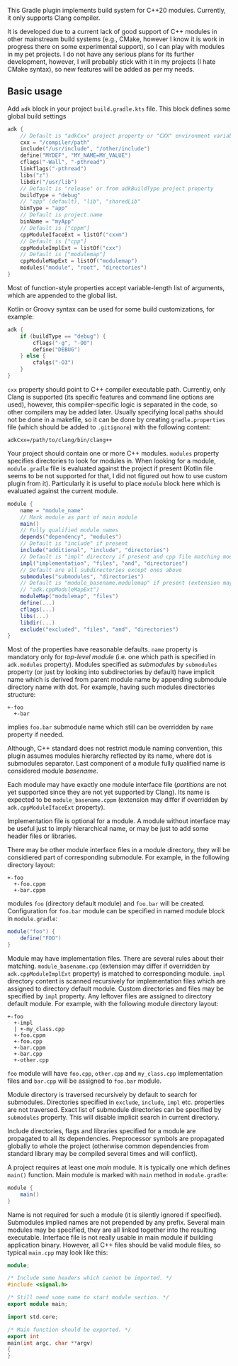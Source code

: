 This Gradle plugin implements build system for C++20 modules. Currently, it only supports Clang 
compiler.

It is developed due to a current lack of good support of C++ modules in other mainstream build 
systems (e.g., CMake, however I know it is work in progress there on some experimental support), so 
I can play with modules in my pet projects. I do not have any serious plans for its further 
development, however, I will probably stick with it in my projects (I hate CMake syntax), so new 
features will be added as per my needs.

## Basic usage

Add `adk` block in your project `build.gradle.kts` file. This block defines some global build 
settings
```kotlin
adk {
    // Default is "adkCxx" project property or "CXX" environment variable value
    cxx = "/compiler/path"
    include("/usr/include", "/other/include")
    define("MYDEF", "MY_NAME=MY_VALUE")
    cflags("-Wall", "-pthread")
    linkflags("-pthread")
    libs("z")
    libdir("/usr/lib")
    // Default is "release" or from adkBuildType project property
    buildType = "debug"
    // "app" (default), "lib", "sharedLib"
    binType = "app"
    // Default is project.name
    binName = "myApp"
    // Default is ["cppm"]
    cppModuleIfaceExt = listOf("cxxm")
    // Default is ["cpp"]
    cppModuleImplExt = listOf("cxx")
    // Default is ["modulemap"]
    cppModuleMapExt = listOf("modulemap")
    modules("module", "root", "directories")
}
```
Most of function-style properties accept variable-length list of arguments, which are appended to
the global list.

Kotlin or Groovy syntax can be used for some build customizations, for example:
```kotlin
adk {
    if (buildType == "debug") {
        cflags("-g", "-O0")
        define("DEBUG")
    } else {
        cfalgs("-O3")
    }
}
```

`cxx` property should point to C++ compiler executable path. Currently, only Clang is supported (its
specific features and command line options are used), however, this compiler-specific logic is 
separated in the code, so other compilers may be added later. Usually specifying local paths should
not be done in a makefile, so it can be done by creating `gradle.properties` file (which should be
added to `.gitignore`) with the following content:
```
adkCxx=/path/to/clang/bin/clang++
```

Your project should contain one or more C++ modules. `modules` property specifies directories to 
look for modules in. When looking for a module, `module.gradle` file is evaluated against the 
project if present (Kotlin file seems to be not supported for that, I did not figured out how to use 
custom plugin from it). Particularly it is useful to place `module` block here which is evaluated 
against the current module.
```groovy
module {
    name = "module_name"
    // Mark module as part of main module
    main()
    // Fully qualified module names
    depends("dependency", "modules")
    // Default is "include" if present
    include("additional", "include", "directories")
    // Default is "impl" directory if present and cpp file matching module basename
    impl("implementation", "files", "and", "directories")
    // Default are all subdirectories except ones above
    submodules("submodules", "directories")
    // Default is "module_basename.modulemap" if present (extension may differ, depends on 
    // "adk.cppModuleMapExt")
    moduleMap("modulemap", "files")
    define(...)
    cflags(...)
    libs(...)
    libdir(...)
    exclude("excluded", "files", "and", "directories")
}
```
Most of the properties have reasonable defaults. `name` property is mandatory only for _top-level
module_ (i.e. one which path is specified in `adk.modules` property). Modules specified as _submodules_
by `submodules` property (or just by looking into subdirectories by default) have implicit name 
which is derived from parent module name by appending submodule directory name with dot. For example,
having such modules directories structure:
```
+-foo
  +-bar
```
implies `foo.bar` submodule name which still can be overridden by `name` property if needed.

Although, C++ standard does not restrict module naming convention, this plugin assumes modules
hierarchy reflected by its name, where dot is submodules separator. Last component of a module fully
qualified name is considered module _basename_.

Each module may have exactly one module interface file (_partitions_ are not yet supported since they
are not yet supported by Clang). Its name is expected to be `module_basename.cppm` (extension may
differ if overridden by `adk.cppModuleIfaceExt` property).

Implementation file is optional for a module. A module without interface may be useful just to imply
hierarchical name, or may be just to add some header files or libraries.

There may be other module interface files in a module directory, they will be considiered part of
corresponding submodule. For example, in the following directory layout:
```
+-foo
  +-foo.cppm
  +-bar.cppm
```
modules `foo` (directory default module) and `foo.bar` will be created. Configuration for `foo.bar` 
module can be specified in named module block in `module.gradle`:
```groovy
module("foo") {
    define("FOO")
}
```

Module may have implementation files. There are several rules about their matching. 
`module_basename.cpp` (extension may differ if overridden by `adk.cppModuleImplExt` property) is
matched to corresponding module. `impl` directory content is scanned recursively for implementation
files which are assigned to directory default module. Custom directories and files may be specified
by `impl` property. Any leftover files are assigned to directory default module. For example, with
the following module directory layout:
```
+-foo
  +-impl
  | +-my_class.cpp
  +-foo.cppm
  +-foo.cpp
  +-bar.cppm
  +-bar.cpp
  +-other.cpp
```
`foo` module will have `foo.cpp`, `other.cpp` and `my_class.cpp` implementation files and `bar.cpp`
will be assigned to `foo.bar` module.

Module directory is traversed recursively by default to search for submodules. Directories specified
in `exclude`, `include`, `impl` etc. properties are not traversed. Exact list of submodule 
directories can be specified by `submodules` property. This will disable implicit search in current
directory.

Include directories, flags and libraries specified for a module are propagated to all its 
dependencies. Preprocessor symbols are propagated globally to whole the project (otherwise common
dependencies from standard library may be compiled several times and will conflict).

A project requires at least one _main_ module. It is typically one which defines `main()` function.
Main module is marked with `main` method in `module.gradle`:
```groovy
module {
    main()
}
```
Name is not required for such a module (it is silently ignored if specified). Submodules implied 
names are not prepended by any prefix. Several main modules may be specified, they are all linked
together into the resulting executable. Interface file is not really usable in main module if 
building application binary. However, all C++ files should be valid module files, so typical
`main.cpp` may look like this:
```cpp
module;

/* Include some headers which cannot be imported. */
#include <signal.h>

/* Still need some name to start module section. */
export module main;

import std.core;

/* Main function should be exported. */
export int
main(int argc, char **argv)
{
}
```